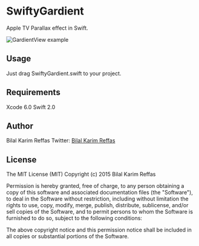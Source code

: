 # SwiftyGardient

Apple TV Parallax effect in Swift.

<img src="http://i.imgur.com/hl8yox0.png" alt="GardientView example">

## Usage

Just drag SwiftyGardient.swift to your project.

## Requirements

Xcode 6.0 Swift 2.0


## Author

Bilal Karim Reffas
Twitter: [Bilal Karim Reffas](https://twitter.com/reffas_bilal)


## License

The MIT License (MIT)
Copyright (c) 2015 Bilal Karim Reffas

Permission is hereby granted, free of charge, to any person obtaining a copy of this software and associated documentation files (the "Software"), to deal in the Software without restriction, including without limitation the rights to use, copy, modify, merge, publish, distribute, sublicense, and/or sell copies of the Software, and to permit persons to whom the Software is furnished to do so, subject to the following conditions:

The above copyright notice and this permission notice shall be included in all copies or substantial portions of the Software.
